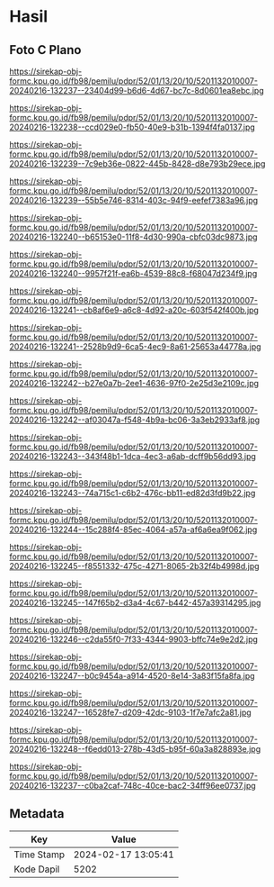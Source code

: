 # Hasil

## Foto C Plano

https://sirekap-obj-formc.kpu.go.id/fb98/pemilu/pdpr/52/01/13/20/10/5201132010007-20240216-132237--23404d99-b6d6-4d67-bc7c-8d0601ea8ebc.jpg

https://sirekap-obj-formc.kpu.go.id/fb98/pemilu/pdpr/52/01/13/20/10/5201132010007-20240216-132238--ccd029e0-fb50-40e9-b31b-1394f4fa0137.jpg

https://sirekap-obj-formc.kpu.go.id/fb98/pemilu/pdpr/52/01/13/20/10/5201132010007-20240216-132239--7c9eb36e-0822-445b-8428-d8e793b29ece.jpg

https://sirekap-obj-formc.kpu.go.id/fb98/pemilu/pdpr/52/01/13/20/10/5201132010007-20240216-132239--55b5e746-8314-403c-94f9-eefef7383a96.jpg

https://sirekap-obj-formc.kpu.go.id/fb98/pemilu/pdpr/52/01/13/20/10/5201132010007-20240216-132240--b65153e0-11f8-4d30-990a-cbfc03dc9873.jpg

https://sirekap-obj-formc.kpu.go.id/fb98/pemilu/pdpr/52/01/13/20/10/5201132010007-20240216-132240--9957f21f-ea6b-4539-88c8-f68047d234f9.jpg

https://sirekap-obj-formc.kpu.go.id/fb98/pemilu/pdpr/52/01/13/20/10/5201132010007-20240216-132241--cb8af6e9-a6c8-4d92-a20c-603f542f400b.jpg

https://sirekap-obj-formc.kpu.go.id/fb98/pemilu/pdpr/52/01/13/20/10/5201132010007-20240216-132241--2528b9d9-6ca5-4ec9-8a61-25653a44778a.jpg

https://sirekap-obj-formc.kpu.go.id/fb98/pemilu/pdpr/52/01/13/20/10/5201132010007-20240216-132242--b27e0a7b-2ee1-4636-97f0-2e25d3e2109c.jpg

https://sirekap-obj-formc.kpu.go.id/fb98/pemilu/pdpr/52/01/13/20/10/5201132010007-20240216-132242--af03047a-f548-4b9a-bc06-3a3eb2933af8.jpg

https://sirekap-obj-formc.kpu.go.id/fb98/pemilu/pdpr/52/01/13/20/10/5201132010007-20240216-132243--343f48b1-1dca-4ec3-a6ab-dcff9b56dd93.jpg

https://sirekap-obj-formc.kpu.go.id/fb98/pemilu/pdpr/52/01/13/20/10/5201132010007-20240216-132243--74a715c1-c6b2-476c-bb11-ed82d3fd9b22.jpg

https://sirekap-obj-formc.kpu.go.id/fb98/pemilu/pdpr/52/01/13/20/10/5201132010007-20240216-132244--15c288f4-85ec-4064-a57a-af6a6ea9f062.jpg

https://sirekap-obj-formc.kpu.go.id/fb98/pemilu/pdpr/52/01/13/20/10/5201132010007-20240216-132245--f8551332-475c-4271-8065-2b32f4b4998d.jpg

https://sirekap-obj-formc.kpu.go.id/fb98/pemilu/pdpr/52/01/13/20/10/5201132010007-20240216-132245--147f65b2-d3a4-4c67-b442-457a39314295.jpg

https://sirekap-obj-formc.kpu.go.id/fb98/pemilu/pdpr/52/01/13/20/10/5201132010007-20240216-132246--c2da55f0-7f33-4344-9903-bffc74e9e2d2.jpg

https://sirekap-obj-formc.kpu.go.id/fb98/pemilu/pdpr/52/01/13/20/10/5201132010007-20240216-132247--b0c9454a-a914-4520-8e14-3a83f15fa8fa.jpg

https://sirekap-obj-formc.kpu.go.id/fb98/pemilu/pdpr/52/01/13/20/10/5201132010007-20240216-132247--16528fe7-d209-42dc-9103-1f7e7afc2a81.jpg

https://sirekap-obj-formc.kpu.go.id/fb98/pemilu/pdpr/52/01/13/20/10/5201132010007-20240216-132248--f6edd013-278b-43d5-b95f-60a3a828893e.jpg

https://sirekap-obj-formc.kpu.go.id/fb98/pemilu/pdpr/52/01/13/20/10/5201132010007-20240216-132237--c0ba2caf-748c-40ce-bac2-34ff96ee0737.jpg


## Metadata

| Key        | Value               |
| ---------- | ------------------- |
| Time Stamp | 2024-02-17 13:05:41 |
| Kode Dapil | 5202                |



